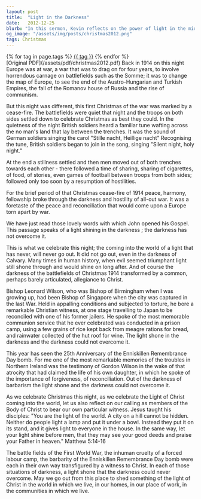 ```yaml
---
layout: post
title:  "Light in the Darkness"
date:   2012-12-25
blurb: "In this sermon, Kevin reflects on the power of light in the midst of darkness, drawing from historical events such as the Christmas cease-fire of 1914 during World War I, the testimony of Bishop Leonard Wilson during his imprisonment in Singapore, and the Enniskillen Remembrance Day bomb. He emphasizes the enduring light of Christ and the call for Christians to shine this light in their own lives."
og_image: "/assets/img/posts/christmas2012.png"
tags: Christmas
---    
```

<div class="tag-pills">
    {% for tag in page.tags %}
    <a href="{{ site.baseurl }}/tag/{{ tag | slugify }}" class="tag-pill">{{ tag }}</a>
    {% endfor %}
</div>
[Original PDF](/assets/pdf/christmas2012.pdf)
Back in 1914 on this night Europe was at war, a war that was to drag on for four years, to involve horrendous carnage on battlefields such as the Somme; it was to change the map of Europe, to see the end of the Austro-Hungarian and Turkish Empires, the fall of the Romanov house of Russia and the rise of communism.

But this night was different, this first Christmas of the war was marked by a cease-fire. The battlefields were quiet that night and the troops on both sides settled down to celebrate Christmas as best they could. In the quietness of the night British soldiers heard a familiar tune wafting across the no man's land that lay between the trenches. It was the sound of German soldiers singing the carol "Stille nacht, Heillige nacht" Recognising the tune, British soldiers began to join in the song, singing "Silent night, holy night."

At the end a stillness settled and then men moved out of both trenches towards each other - there followed a time of sharing, sharing of cigarettes, of food, of stories, even games of football between troops from both sides; followed only too soon by a resumption of hostilities.

For the brief period of that Christmas cease-fire of 1914 peace, harmony, fellowship broke through the darkness and hostility of all-out war. It was a foretaste of the peace and reconciliation that would come upon a Europe torn apart by war.

We have just read those lovely words with which John opened his Gospel. This passage speaks of a light shining in the darkness ; the darkness has not overcome it.

This is what we celebrate this night; the coming into the world of a light that has never, will never go out. It did not go out, even in the darkness of Calvary. Many times in human history, when evil seemed triumphant light still shone through and would shine on long after. And of course the darkness of the battlefields of Christmas 1914 transformed by a common, perhaps barely articulated, allegiance to Christ.

Bishop Leonard Wilson, who was Bishop of Birmingham when I was growing up, had been Bishop of Singapore when the city was captured in the last War. Held in appalling conditions and subjected to torture, he bore a remarkable Christian witness, at one stage travelling to Japan to be reconciled with one of his former jailers. He spoke of the most memorable communion service that he ever celebrated was conducted in a prison camp, using a few grains of rice kept back from meagre rations for bread, and rainwater collected of the hut roof for wine. The light shone in the darkness and the darkness could not overcome it.

This year has seen the 25th Anniversary of the Enniskillen Remembrance Day bomb. For me one of the most remarkable memories of the troubles in Northern Ireland was the testimony of Gordon Wilson in the wake of that atrocity that had claimed the life of his own daughter, in which he spoke of the importance of forgiveness, of reconciliation. Out of the darkness of barbarism the light shone and the darkness could not overcome it.

As we celebrate Christmas this night, as we celebrate the Light of Christ coming into the world, let us also reflect on our calling as members of the Body of Christ to bear our own particular witness. Jesus taught his disciples: "You are the light of the world. A city on a hill cannot be hidden. Neither do people light a lamp and put it under a bowl. Instead they put it on its stand, and it gives light to everyone in the house. In the same way, let your light shine before men, that they may see your good deeds and praise your Father in heaven." Matthew 5:14-16

The battle fields of the First World War, the inhuman cruelty of a forced labour camp, the barbarity of the Enniskillen Remembrance Day bomb were each in their own way transfigured by a witness to Christ. In each of those situations of darkness, a light shone that the darkness could never overcome. May we go out from this place to shed something of the light of Christ in the world in which we live, in our homes, in our place of work, in the communities in which we live.
